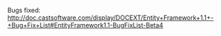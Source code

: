 Bugs fixed: http://doc.castsoftware.com/display/DOCEXT/Entity+Framework+1.1+-+Bug+Fix+List#EntityFramework1.1-BugFixList-Beta4